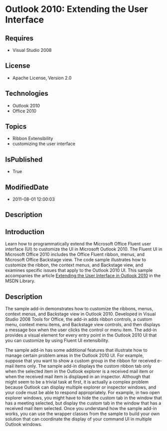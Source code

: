 # Outlook 2010: Extending the User Interface
## Requires
* Visual Studio 2008
## License
* Apache License, Version 2.0
## Technologies
* Outlook 2010
* Office 2010
## Topics
* Ribbon Extensibility
* customizing the user interface
## IsPublished
* True
## ModifiedDate
* 2011-08-01 12:00:03
## Description

<h2><strong>Introduction</strong></h2>
<p>Learn how to programmatically extend the Microsoft Office Fluent user interface (UI) to customize the UI in Microsoft Outlook 2010. The Fluent UI in Microsoft Office 2010 includes the Office Fluent ribbon, menus, and Microsoft Office Backstage view. The
 code sample illustrates how to customize the ribbon, the context menus, and Backstage view, and examines specific issues that apply to the Outlook 2010 UI. This sample accompanies the article
<a href="http://msdn.microsoft.com/en-us/library/ee692172(office.14).aspx">Extending the User Interface in Outlook 2010</a> in the MSDN Library.</p>
<h2><strong>Description</strong></h2>
<p>The sample add-in demonstrates how to customize the ribbons, menus, context menus, and Backstage view in Outlook 2010. Developed in Visual Studio 2008 Tools for Office, the add-in adds ribbon controls, a custom menu, context menu items, and Backstage view
 controls, and then displays a message box when the user clicks the control or menu item. The add-in provides a visual element for every entry point in the Outlook 2010 UI that you can customize by using Fluent UI extensibility.</p>
<p>The sample add-in has some additional features that illustrate how to manage certain problem areas in the Outlook 2010 UI. For example, suppose that you want to show a custom group in the ribbon for received e-mail items only. The sample add-in displays
 the custom ribbon tab only when the selected item in the Outlook explorer is a received mail item or when the received mail item is displayed in an inspector. Although that might seem to be a trivial task at first, it is actually a complex problem because
 Outlook can display multiple explorer or inspector windows, and your code must be able to respond appropriately. For example, in two open explorer windows, you might have to hide the custom tab in the window that has a meeting selected, but display the custom
 tab in the window that has a received mail item selected. Once you understand how the sample add-in works, you can use the wrapper classes from the sample to build your own solution that can coordinate the display of your command UI in multiple Outlook windows.</p>
